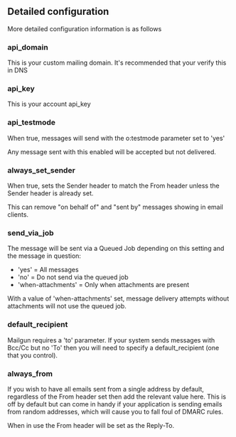 ## Detailed configuration

More detailed configuration information is as follows

### api_domain

This is your custom mailing domain. It's recommended that your verify this in DNS

### api_key

This is your account api_key

### api_testmode

When true, messages will send with the o:testmode parameter set to 'yes'

Any message sent with this enabled will be accepted but not delivered.

### always_set_sender

When true, sets the Sender header to match the From header unless the Sender header is already set.

This can remove "on behalf of" and "sent by" messages showing in email clients.

### send_via_job

The message will be sent via a Queued Job depending on this setting and the message in question:

+ 'yes' = All messages
+ 'no' = Do not send via the queued job
+ 'when-attachments' = Only when attachments are present

With a value of 'when-attachments' set, message delivery attempts without attachments will not use the queued job.

### default_recipient

Mailgun requires a 'to' parameter. If your system sends messages with Bcc/Cc but no 'To' then you will need to specify a default_recipient (one that you control).

### always_from

If you wish to have all emails sent from a single address by default, regardless of the From header set then add the relevant value here.
This is off by default but can come in handy if your application is sending emails from random addresses, which will cause you to fall foul of DMARC rules.

When in use the From header will be set as the Reply-To.
